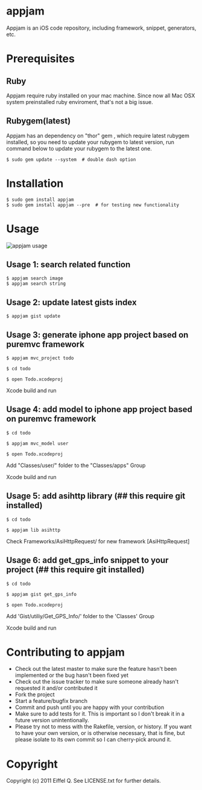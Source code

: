appjam
=======
Appjam is an iOS code repository, including framework, snippet, generators, etc.

Prerequisites
=======
Ruby
-------
Appjam require ruby installed on your mac machine. Since now all Mac OSX system preinstalled ruby enviroment, that's not a big issue. 

Rubygem(latest)
-------
Appjam has an dependency on "thor" gem , which require latest rubygem installed, so you need to update your rubygem to latest version, run command below to update your rubygem to the latest one.

	$ sudo gem update --system  # double dash option

Installation
=======
	$ sudo gem install appjam
	$ sudo gem install appjam --pre  # for testing new functionality

Usage
=======
![appjam usage](http://eiffelqiu.github.com/appjam/appjam.jpg)

Usage 1: search related function
-------
	$ appjam search image
	$ appjam search string
	
Usage 2: update latest gists index 
-------
	$ appjam gist update

Usage 3: generate iphone app project based on puremvc framework
-------
	$ appjam mvc_project todo

	$ cd todo

	$ open Todo.xcodeproj

Xcode build and run 

Usage 4: add model to iphone app project based on puremvc framework
-------
	$ cd todo 

	$ appjam mvc_model user 

	$ open Todo.xcodeproj

Add "Classes/user/" folder to the "Classes/apps" Group  

Xcode build and run 

Usage 5: add asihttp library (## this require git installed)
-------
	$ cd todo 

	$ appjam lib asihttp 

Check Frameworks/AsiHttpRequest/ for new framework [AsiHttpRequest]

Usage 6: add get_gps_info snippet to your project (## this require git installed)
-------
	$ cd todo 

	$ appjam gist get_gps_info

	$ open Todo.xcodeproj

Add 'Gist/utiliy/Get_GPS_Info/' folder to the 'Classes' Group

Xcode build and run

Contributing to appjam
=======
* Check out the latest master to make sure the feature hasn't been implemented or the bug hasn't been fixed yet
* Check out the issue tracker to make sure someone already hasn't requested it and/or contributed it
* Fork the project
* Start a feature/bugfix branch
* Commit and push until you are happy with your contribution
* Make sure to add tests for it. This is important so I don't break it in a future version unintentionally.
* Please try not to mess with the Rakefile, version, or history. If you want to have your own version, or is otherwise necessary, that is fine, but please isolate to its own commit so I can cherry-pick around it.

Copyright
=======
Copyright (c) 2011 Eiffel Q. See LICENSE.txt for
further details.
